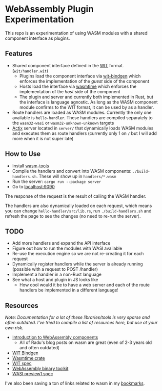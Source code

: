 # WebAssembly Plugin Experimentation

This repo is an experimentation of using WASM modules with a shared component interface as plugins.

## Features

- Shared component interface defined in the [WIT](https://github.com/WebAssembly/component-model/blob/main/design/mvp/WIT.md) format. (`wit/handler.wit`)
  - Plugins load the component interface via [wit-bindgen](https://github.com/bytecodealliance/wit-bindgen) which enforces the implementation of the _guest_ side of the component
  - Hosts load the interface via [wasmtime](https://docs.rs/wasmtime/9.0.1/wasmtime/component/macro.bindgen.html) which enforces the implementation of the _host_ side of the component
  - The plugin and server and currently both implemented in Rust, but the interface is language agnostic. As long as the WASM component module confirms to the WIT format, it can be used by as a handler.
- Route handlers are loaded as WASM modules. Currently the only one available is `hello-handler`. These handlers are compiled separately to the `wasm32-wasi` or `wasm32-unknown-unknown` targets
- [Actix](https://actix.rs/) server located in `server/` that dynamically loads WASM modules and executes them as route handlers (currently only 1 on `/` but I will add more when it is not super late)

## How to Use

- Install [wasm-tools](https://github.com/bytecodealliance/wasm-tools)
- Compile the handlers and convert into WASM components: `./build-handlers.sh`. These will show up in `handlers/*.wasm`
- Run the server: `cargo run --package server`
- Go to [localhost:9090](http://localhost:9090)

The response of the request is the result of calling the WASM handler.

The handlers are also dynamically loaded on each request, which means you can change `hello-handler/src/lib.rs`, run `./build-handlers.sh` and refresh the page to see the changes (no need to re-run the server).

## TODO

- Add more handlers and expand the API interface
- Figure out how to run the modules with WASI available
- Re-use the execution engine so we are not re-creating it for each request
- Dynamically register handlers while the server is already running (possible with a request to POST /handler)
- Implement a handler in a non-Rust language
- See what a host and plugin in JS looks like
  - How cool would it be to have a web server and each of the route handlers be implemented in a different language!

## Resources

_Note: Documentation for a lot of these libraries/tools is very sparse and often outdated. I've tried to compile a list of resources here, but use at your own risk._

- [Introduction to WebAssembly components](https://radu-matei.com/blog/intro-wasm-components/)
  - All of Radu's blog posts on wasm are great (even of 2-3 years old and often outdated)
- [WIT Bindgen](https://github.com/bytecodealliance/wit-bindgen)
- [Wasmtime crate](https://docs.rs/wasmtime/latest/wasmtime/index.html)
- [WIT spec](https://github.com/WebAssembly/component-model/blob/main/design/mvp/WIT.md)
- [WebAssembly binary toolkit](https://github.com/WebAssembly/wabt)
- [WASI preview1 spec](https://github.com/WebAssembly/WASI/blob/main/legacy/preview1/docs.md)

I've also been saving a ton of links related to wasm in my [bookmarks](https://jakerunzer.com/bookmarks/wasm).
